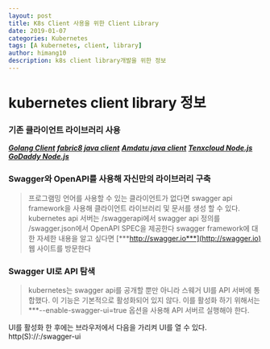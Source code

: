 ```yaml
---
layout: post
title: K8s Client 사용을 위한 Client Library
date: 2019-01-07
categories: Kubernetes
tags: [A kubernetes, client, library]
author: himang10
description: k8s client library개발을 위한 정보
---
```

kubernetes client library 정보
============

### 기존 클라이언트 라이브러리 사용
[***Golang Client***](https://github.com/kubernetes/client-go)
[***fabric8 java client***](https://github.com/fabric8io/kubernetes-client)
[***Amdatu java client***](https://bitbucket.org/amdatulabs/amdatu-kubernetes)
[***Tenxcloud Node.js***](https://github.com/tenxcloud/node-kubernetes-client)
[***GoDaddy Node.js***](https://github.com/godaddy/kubernetes-client)

### Swagger와 OpenAPI를 사용해 자신만의 라이브러리 구축
> 프로그램밍 언어를 사용할 수 있는 클라이언트가 없다면 swagger api framework을 사용해 
> 클라이언트 라이브러리 및 문서를 생성 할 수 있다. kubernetes api 서버는 
> /swaggerapi에서 swagger api 정의를 /swagger.json에서 OpenAPI SPEC을 제공한다
> swagger framework에 대한 자세한 내용을 알고 싶다면 [***http://swagger.io***](http://swagger.io)
> 웹 사이트를 방문한다

### Swagger UI로 API 탐색
> kubernetes는 swagger api를 공개할 뿐만 아니라 스웨거 UI를 API 서버에 통합했다. 
> 이 기능은 기본적으로 활성화되어 있지 않다. 이를 활성화 하기 위해서는
> ***--enable-swagger-ui=true 옵션을 사용해 API 서버르 실행해야 한다.

UI를 활성화 한 후에는 브라우저에서 다음을 가리켜 UI를 열 수 있다.
http(S)://<api Server>:<port>/swagger-ui